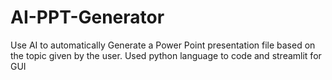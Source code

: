# AI-PPT-Generator
Use AI to automatically Generate a Power Point presentation file based on the topic given by the user. Used python language to code and streamlit for GUI
